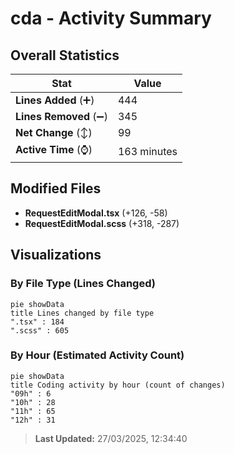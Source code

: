 # cda - Activity Summary 

## Overall Statistics

| Stat                   | Value                                                             |
| ---------------------- | ----------------------------------------------------------------- |
| **Lines Added** (➕)   | 444                                          |
| **Lines Removed** (➖) | 345                                        |
| **Net Change** (↕)    | 99                |
| **Active Time** (⌚)   | 163 minutes |


## Modified Files
- **RequestEditModal.tsx** (+126, -58)
- **RequestEditModal.scss** (+318, -287)

## Visualizations

### By File Type (Lines Changed)

```mermaid
pie showData
title Lines changed by file type
".tsx" : 184
".scss" : 605
```

### By Hour (Estimated Activity Count)

```mermaid
pie showData
title Coding activity by hour (count of changes)
"09h" : 6
"10h" : 28
"11h" : 65
"12h" : 31
```


> **Last Updated:** 27/03/2025, 12:34:40